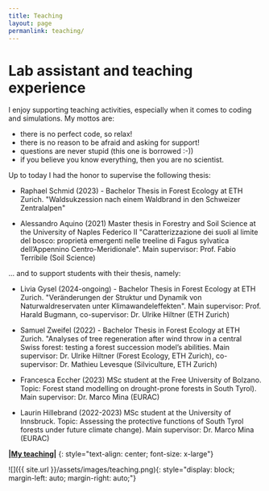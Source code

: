 ```yaml
---
title: Teaching
layout: page
permanlink: teaching/
---
```

# Lab assistant and teaching experience

I enjoy supporting teaching activities, especially when it comes to coding and simulations.
My mottos are:
- there is no perfect code, so relax!
- there is no reason to be afraid and asking for support!
- questions are never stupid (this one is borrowed :-))
- if you believe you know everything, then you are no scientist.


Up to today I had the honor to supervise the following thesis:
- Raphael Schmid (2023) - Bachelor Thesis in Forest Ecology at ETH Zurich. "Waldsukzession nach einem Waldbrand in den Schweizer Zentralalpen"

- Alessandro Aquino (2021) Master thesis in Forestry and Soil Science at the University of Naples Federico II "Caratterizzazione dei suoli al limite del bosco: proprietà emergenti nelle treeline di Fagus sylvatica dell’Appennino Centro-Meridionale". Main supervisor: Prof. Fabio Terribile (Soil Science)


... and to support students with their thesis, namely:

- Livia Gysel (2024-ongoing) - Bachelor Thesis in Forest Ecology at ETH Zurich. "Veränderungen der Struktur und Dynamik von Naturwaldreservaten unter Klimawandeleffekten". Main supervisor: Prof. Harald Bugmann, co-supervisor: Dr. Ulrike Hiltner (ETH Zurich)
- Samuel Zweifel (2022) - Bachelor Thesis in Forest Ecology at ETH Zurich. "Analyses of tree regeneration after wind throw in a central Swiss forest: testing a forest succession model’s abilities. Main supervisor: Dr. Ulrike Hiltner (Forest Ecology, ETH Zurich), co-supervisor: Dr. Mathieu Levesque (Silviculture, ETH Zurich)

- Francesca Eccher (2023) MSc student at the Free University of Bolzano. Topic: Forest stand modelling on drought-prone forests in South Tyrol). Main supervisor: Dr. Marco Mina (EURAC)

- Laurin Hillebrand (2022-2023)  MSc student at the University of Innsbruck. Topic: Assessing the protective functions of South Tyrol forests under future climate change). Main supervisor: Dr. Marco Mina (EURAC)




**\|[My teaching]({{site.url}}/teaching/myTeaching/)\|**
{: style="text-align: center; font-size: x-large"}


![]({{ site.url }}/assets/images/teaching.png){: style="display: block;     margin-left: auto;     margin-right: auto;"}
